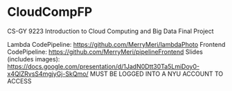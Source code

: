 # CloudCompFP
CS-GY 9223 Introduction to Cloud Computing and Big Data Final Project

Lambda CodePipeline: https://github.com/MerryMeri/lambdaPhoto
Frontend CodePipeline: https://github.com/MerryMeri/pipelineFrontend
Slides (includes images): https://docs.google.com/presentation/d/1JadN0Dtt30Ta5LmiDoy0-x4QlZRvsS4mgjyGj-SkQmo/
MUST BE LOGGED INTO A NYU ACCOUNT TO ACCESS
